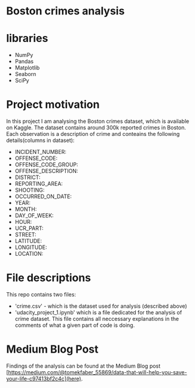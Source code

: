 # Boston crimes analysis

# libraries
- NumPy
- Pandas
- Matplotlib
- Seaborn
- SciPy

# Project motivation
In this project I am analysing the Boston crimes dataset, which is available on Kaggle. The dataset contains around 300k reported crimes in Boston. Each observation is a description of crime and conteains the following details(columns in dataset):
- INCIDENT_NUMBER:
- OFFENSE_CODE:
- OFFENSE_CODE_GROUP:
- OFFENSE_DESCRIPTION:
- DISTRICT:
- REPORTING_AREA: 
- SHOOTING:
- OCCURRED_ON_DATE:
- YEAR:
- MONTH:
- DAY_OF_WEEK:
- HOUR:
- UCR_PART: 
- STREET:
- LATITUDE:
- LONGITUDE:
- LOCATION:

# File descriptions
This repo contains two files:
- 'crime.csv' - which is the dataset used for analysis (described above)
- 'udacity_project_1.ipynb' which is a file dedicated for the analysis of crime dataset. This file contains all neccessary explanations in the comments of what a given part of code is doing. 

# Medium Blog Post
Findings of the analysis can be found at the Medium Blog post [https://medium.com/@tomekfaber_55869/data-that-will-help-you-save-your-life-c97413bf2c4c](here).

